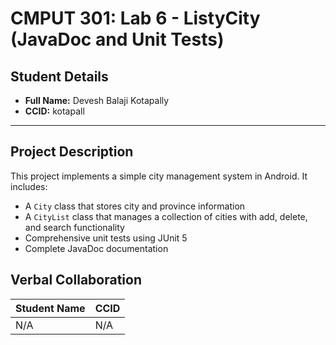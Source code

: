 # CMPUT 301: Lab 6 - ListyCity (JavaDoc and Unit Tests)

## Student Details
* **Full Name:** Devesh Balaji Kotapally
* **CCID:** kotapall

---

## Project Description
This project implements a simple city management system in Android. It includes:
- A `City` class that stores city and province information
- A `CityList` class that manages a collection of cities with add, delete, and search functionality
- Comprehensive unit tests using JUnit 5
- Complete JavaDoc documentation


## Verbal Collaboration
| Student Name | CCID |
|-------------|------|
| N/A | N/A |

